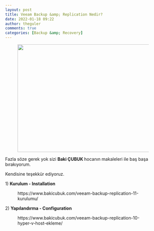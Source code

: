 ```yaml
---
layout: post
title: Veeam Backup &amp; Replication Nedir?
date: 2022-01-18 09:22
author: theguler
comments: true
categories: [Backup &amp; Recovery]
---
```

<!-- wp:image {"id":1072,"width":617,"height":346,"sizeSlug":"large","linkDestination":"none"} -->
<figure class="wp-block-image size-large is-resized"><img src="https://farukguler.com/assets/post_images/hero_veeam.jpg?w=1024" alt="" class="wp-image-1072" width="617" height="346" /></figure>
<!-- /wp:image -->

<!-- wp:paragraph -->
<p>Fazla söze gerek yok sizi <strong>Baki ÇUBUK </strong>hocanın makaleleri ile baş başa bırakıyorum.</p>
<!-- /wp:paragraph -->

<!-- wp:paragraph -->
<p>Kendisine teşekkür ediyoruz.</p>
<!-- /wp:paragraph -->

<!-- wp:paragraph -->
<p>1) <strong>Kurulum - Installation</strong></p>
<!-- /wp:paragraph -->

<!-- wp:embed {"url":"https://www.bakicubuk.com/veeam-backup-replication-11-kurulumu/","type":"wp-embed","providerNameSlug":"baki-cubuk"} -->
<figure class="wp-block-embed is-type-wp-embed is-provider-baki-cubuk wp-block-embed-baki-cubuk"><div class="wp-block-embed__wrapper">
https://www.bakicubuk.com/veeam-backup-replication-11-kurulumu/
</div></figure>
<!-- /wp:embed -->

<!-- wp:paragraph -->
<p>2) <strong>Yapılandırma - Configuration</strong></p>
<!-- /wp:paragraph -->

<!-- wp:embed {"url":"https://www.bakicubuk.com/veeam-backup-replication-10-hyper-v-host-ekleme/","type":"wp-embed","providerNameSlug":"baki-cubuk"} -->
<figure class="wp-block-embed is-type-wp-embed is-provider-baki-cubuk wp-block-embed-baki-cubuk"><div class="wp-block-embed__wrapper">
https://www.bakicubuk.com/veeam-backup-replication-10-hyper-v-host-ekleme/
</div></figure>
<!-- /wp:embed -->
